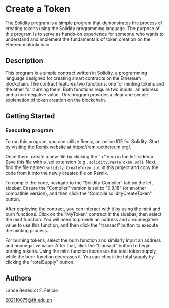 # Create a Token
The Solidity program is a simple program that demonstrates the process of creating tokens using the Solidity programming language.
The purpose of this program is to serve as hands-on experience for someone who wants to understand and implement the fundamentals of token creation on the Ethereum blockchain.

## Description
This program is a simple contract written in Solidity, a programming language designed for creating smart contracts on the Ethereum blockchain.
The contract features two functions: one for minting tokens and the other for burning them. Both functions require two inputs: an address and a non-negative value.
This program provides a clear and simple explanation of token creation on the blockchain.

## Getting Started

### Executing program
To run this program, you can utilize Remix, an online IDE for Solidity. Start by visiting the Remix website at https://remix.ethereum.org/.

Once there, create a new file by clicking the "+" icon in the left sidebar. Save this file with a .sol extension (e.g., `solidityCreateToken.sol`). Next, find the file named `solidity_CreateToken.sol` in this project and copy the code from it into the newly created file on Remix.

To compile the code, navigate to the "Solidity Compiler" tab on the left sidebar. Ensure the "Compiler" version is set to "0.8.18" (or another compatible version), and then click the "Compile solidityCreateToken" button.

After deploying the contract, you can interact with it by using the mint and burn functions. Click on the "MyToken" contract in the sidebar, then select the mint function. You will need to provide an address and a nonnegative value to use this function, and then click the "transact" button to execute the minting process. 

For burning tokens, select the burn function and similarly input an address and nonnegative value. After that, click the "transact" button to begin burning tokens. Using the mint function increases the total token supply, while the burn function decreases it. You can check the total supply by clicking the "totalSupply" button.


## Authors
Lance Benedict F. Feticio

202110075@fit.edu.ph
